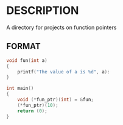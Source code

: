 # DESCRIPTION

A directory for projects on function pointers

## FORMAT
```c
void fun(int a)
{
	printf("The value of a is %d", a):
}

int main()
{
	void (*fun_ptr)(int) = &fun;
	(*fun_ptr)(10);
	return (0);
}
```
